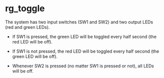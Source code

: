 # rg_toggle

The system has two input switches (SW1 and SW2) and two output LEDs (red and
green LEDs). 

- If SW1 is pressed, the green LED will be toggled every half second (the red LED will be off).

- If SW1 is not pressed, the red LED will be toggled every half second (the green LED will be off).

- Whenever SW2 is pressed (no matter SW1 is pressed or not), all LEDs will be off.
